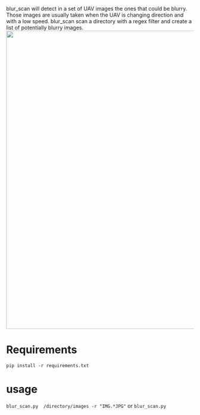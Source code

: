 blur_scan will detect in a set of UAV images the ones that could be blurry. Those images are usually taken when the UAV is changing direction and with a low speed. 
blur_scan scan a directory with a regex filter and create a list of potentially blurry images.
<img src="https://github.com/IPGP/UAV_images_blur_detection/blob/main/map_exemple.png" width="800px" height="auto">


# Requirements
`pip install -r requirements.txt`
# usage
`blur_scan.py  /directory/images -r "IMG.*JPG"`
or
`blur_scan.py  `
